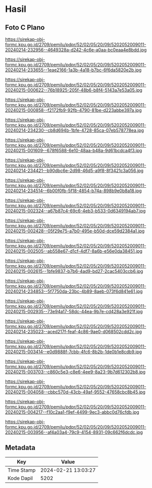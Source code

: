# Hasil

## Foto C Plano

https://sirekap-obj-formc.kpu.go.id/2709/pemilu/pdpr/52/02/05/20/09/5202052009011-20240214-232956--4649328a-d242-4c6e-a0aa-bc0eaa4e8bdd.jpg

https://sirekap-obj-formc.kpu.go.id/2709/pemilu/pdpr/52/02/05/20/09/5202052009011-20240214-233655--1eae2166-1a3b-4a18-b7bc-6f6da5820e2b.jpg

https://sirekap-obj-formc.kpu.go.id/2709/pemilu/pdpr/52/02/05/20/09/5202052009011-20240215-000622--76b18925-205f-48b6-b8f4-5143a7e53a05.jpg

https://sirekap-obj-formc.kpu.go.id/2709/pemilu/pdpr/52/02/05/20/09/5202052009011-20240215-000858--f2172fb9-92fb-4790-81be-d223abbe397a.jpg

https://sirekap-obj-formc.kpu.go.id/2709/pemilu/pdpr/52/02/05/20/09/5202052009011-20240214-234230--cb8d694b-1bfe-4728-85ca-07eb578778ea.jpg

https://sirekap-obj-formc.kpu.go.id/2709/pemilu/pdpr/52/02/05/20/09/5202052009011-20240215-001609--678f6588-6e10-48aa-b48a-9d61bcdca4f3.jpg

https://sirekap-obj-formc.kpu.go.id/2709/pemilu/pdpr/52/02/05/20/09/5202052009011-20240214-234421--b90dbc6e-2d98-46d5-a9f8-8f3421c3a056.jpg

https://sirekap-obj-formc.kpu.go.id/2709/pemilu/pdpr/52/02/05/20/09/5202052009011-20240214-234514--6b00f0fb-5f18-4854-b74a-898b9e0b8a18.jpg

https://sirekap-obj-formc.kpu.go.id/2709/pemilu/pdpr/52/02/05/20/09/5202052009011-20240215-002324--a67b87c4-69c6-4eb3-b533-0d6349194ab7.jpg

https://sirekap-obj-formc.kpu.go.id/2709/pemilu/pdpr/52/02/05/20/09/5202052009011-20240215-002428--05f29e75-a7b0-495e-b50d-dce59d2384a1.jpg

https://sirekap-obj-formc.kpu.go.id/2709/pemilu/pdpr/52/02/05/20/09/5202052009011-20240215-002505--ab558e67-d1cf-4df7-8a6b-e56e0da38451.jpg

https://sirekap-obj-formc.kpu.go.id/2709/pemilu/pdpr/52/02/05/20/09/5202052009011-20240215-002615--1bfe9837-b7b6-4ad9-bd27-2cac5403ccb6.jpg

https://sirekap-obj-formc.kpu.go.id/2709/pemilu/pdpr/52/02/05/20/09/5202052009011-20240214-234853--5f7750da-23bc-4b89-8aeb-073f6d841e61.jpg

https://sirekap-obj-formc.kpu.go.id/2709/pemilu/pdpr/52/02/05/20/09/5202052009011-20240215-002935--73e94a17-58dc-44ea-9b7e-cd428a3e921f.jpg

https://sirekap-obj-formc.kpu.go.id/2709/pemilu/pdpr/52/02/05/20/09/5202052009011-20240214-235023--aced217f-feaf-4c86-9ae0-d068502cdd2c.jpg

https://sirekap-obj-formc.kpu.go.id/2709/pemilu/pdpr/52/02/05/20/09/5202052009011-20240215-003414--e0d9888f-7cbb-4fc6-8b2b-1de0b1e8cdb9.jpg

https://sirekap-obj-formc.kpu.go.id/2709/pemilu/pdpr/52/02/05/20/09/5202052009011-20240215-003703--c860c5e3-c8e6-4ee9-8a23-9b7d612302b8.jpg

https://sirekap-obj-formc.kpu.go.id/2709/pemilu/pdpr/52/02/05/20/09/5202052009011-20240215-004058--cbbc570d-43cb-49af-9552-47658cbc8b45.jpg

https://sirekap-obj-formc.kpu.go.id/2709/pemilu/pdpr/52/02/05/20/09/5202052009011-20240215-004217--f10c2aa1-f9ef-4499-9ec3-abbc0d76cfdb.jpg

https://sirekap-obj-formc.kpu.go.id/2709/pemilu/pdpr/52/02/05/20/09/5202052009011-20240215-003956--af4a03a4-79c9-4154-8931-09c662f6dcdc.jpg


## Metadata

| Key        | Value               |
| ---------- | ------------------- |
| Time Stamp | 2024-02-21 13:03:27 |
| Kode Dapil | 5202                |



